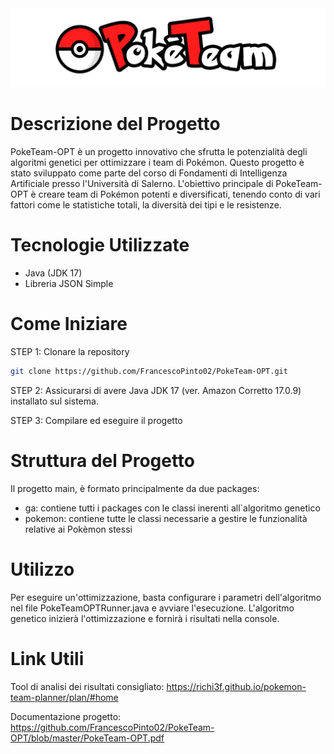 <img src="https://github.com/FrancescoPinto02/PokeTeam-OPT/blob/master/img/logo.png?raw=true" alt="logo.png">

# Descrizione del Progetto
PokeTeam-OPT è un progetto innovativo che sfrutta le potenzialità degli algoritmi genetici per ottimizzare i team di Pokémon. 
Questo progetto è stato sviluppato come parte del corso di Fondamenti di Intelligenza Artificiale presso l'Università di Salerno. 
L'obiettivo principale di PokeTeam-OPT è creare team di Pokémon potenti e diversificati, tenendo conto di vari fattori 
come le statistiche totali, la diversità dei tipi e le resistenze.

# Tecnologie Utilizzate
<ul>
    <li>Java (JDK 17)</li>
    <li>Libreria JSON Simple</li>
</ul>

# Come Iniziare
STEP 1: Clonare la repository
```bash
git clone https://github.com/FrancescoPinto02/PokeTeam-OPT.git
```
STEP 2: Assicurarsi di avere Java JDK 17 (ver. Amazon Corretto 17.0.9) installato sul sistema.

STEP 3: Compilare ed eseguire il progetto

# Struttura del Progetto
Il progetto main, è formato principalmente da due packages:
<ul>
    <li>ga: contiene tutti i packages con le classi inerenti all`algoritmo genetico</li>
    <li>pokemon: contiene tutte le classi necessarie a gestire le funzionalità relative ai Pokèmon stessi</li>
</ul>

# Utilizzo
Per eseguire un'ottimizzazione, basta configurare i parametri dell'algoritmo nel file PokeTeamOPTRunner.java e avviare l'esecuzione. 
L'algoritmo genetico inizierà l'ottimizzazione e fornirà i risultati nella console.


# Link Utili
Tool di analisi dei risultati consigliato: https://richi3f.github.io/pokemon-team-planner/plan/#home

Documentazione progetto: https://github.com/FrancescoPinto02/PokeTeam-OPT/blob/master/PokeTeam-OPT.pdf